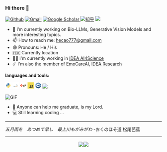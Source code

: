 ### Hi there 👋

[![Github](https://img.shields.io/badge/-Github-000?style=flat&logo=Github&logoColor=white)](https://github.com/CiaoHe)
[![Gmail](https://img.shields.io/badge/-Gmail-c14438?style=flat&logo=Gmail&logoColor=white)](mailto:hecao777@gmail.com)
<a href="https://scholar.google.com/citations?user=tLZ2V2kAAAAJ&hl=zh-TW"><img src="https://img.shields.io/badge/scholar-4385FE.svg?&style=plastic&logo=google-scholar&logoColor=white" alt="Google Scholar" height="20px"> </a>
<a href="https://www.zhihu.com/people/caohe-22"><img src="https://img.shields.io/badge/知乎-0079FF.svg?style=plastic&logo=zhihu&logoColor=white" height="20px" alt="知乎"></a>
<a href="https://github.com/CiaoHe/CiaoHe/blob/main/CV.pdf"> <img src="https://img.shields.io/badge/-CV-black?style=plastic" height="20px"> </a>

- 🔭 I’m currently working on Bio-LLMs, Generative Vision Models and more interesting topics.
- 📫 How to reach me: hecao777@gmail.com
- 😄 Pronouns: He / His
- 🇭🇰 Currently location
- 👷‍♂️ I'm currently working in [IDEA AI4Science](https://github.com/IDEA-XL)
- ☄️  I'm also the member of [EmoCareAI](https://github.com/EmoCareAI), [IDEA Research](https://github.com/IDEA-Research/)

**languages and tools:**  

<code><img height="20" src="https://raw.githubusercontent.com/github/explore/80688e429a7d4ef2fca1e82350fe8e3517d3494d/topics/python/python.png"></code>
<code><img height="20" src="https://raw.githubusercontent.com/github/explore/80688e429a7d4ef2fca1e82350fe8e3517d3494d/topics/mysql/mysql.png"></code>
<code><img height="20" src="https://raw.githubusercontent.com/github/explore/80688e429a7d4ef2fca1e82350fe8e3517d3494d/topics/git/git.png"></code>
<code><img height="20" src="https://raw.githubusercontent.com/github/explore/80688e429a7d4ef2fca1e82350fe8e3517d3494d/topics/javascript/javascript.png"></code>
<code><img height="20" src="https://raw.githubusercontent.com/github/explore/80688e429a7d4ef2fca1e82350fe8e3517d3494d/topics/cpp/cpp.png"></code>
<code><img height="20" src="https://cdn.icon-icons.com/icons2/2699/PNG/512/pytorch_logo_icon_169823.png"></code>

<img align="center" alt="GIF" src="https://i0.hdslb.com/bfs/article/d3d9e42367431c79e5a2715ebe86bdc2f1bffc9b.gif@!web-article-pic.avif" width="400" height="320" />

- 🙏 Anyone can help me graduate, is my Lord.
- 💻 Still learning coding ...

---

<i> 五月雨を　あつめて早し　最上川もがみがわ </i> -おくのほそ道 	松尾芭蕉

---

<p align="center"><img align="center" src = "https://github-readme-stats.vercel.app/api?username=CiaoHe&show_icons=true&count_private=true&theme=tokyonight&hide=issues&line_height=30" width="400px"><img align="center" src = "https://github-readme-streak-stats.herokuapp.com/?user=CiaoHe&theme=tokyonight" width="400px"></p>
